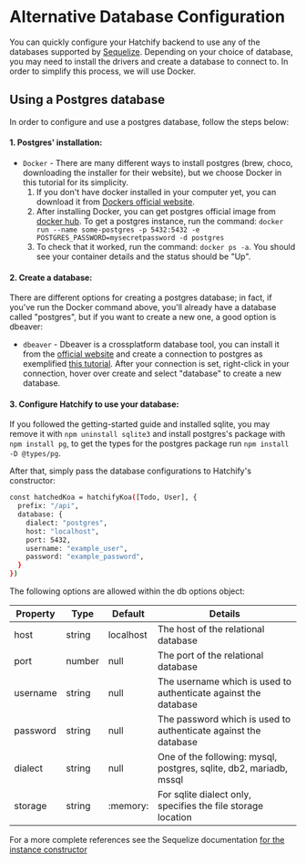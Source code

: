 # Alternative Database Configuration

You can quickly configure your Hatchify backend to use any of the databases supported by [Sequelize](https://sequelize.org/api/v6/class/src/sequelize.js~sequelize#instance-constructor-constructor). Depending on your choice of database, you may need to install the drivers and create a database to connect to. In order to simplify this process, we will use Docker.

## Using a Postgres database

In order to configure and use a postgres database, follow the steps below:

#### 1. Postgres' installation: 

-   `Docker` -  There are many different ways to install postgres (brew, choco, downloading the installer for their website), but we choose Docker in this tutorial for its simplicity.
    1. If you don't have docker installed in your computer yet, you can download it from [Dockers official website](https://www.docker.com/products/docker-desktop/).
    2. After installing Docker, you can get postgres official image from [docker hub](https://hub.docker.com/_/postgres). To get a postgres instance, run the command: 
    `docker run --name some-postgres -p 5432:5432 -e POSTGRES_PASSWORD=mysecretpassword -d postgres` 
    3. To check that it worked, run the command: `docker ps -a`. You should see your container details and the status should
    be "Up". 
 
#### 2. Create a database: 

There are different options for creating a postgres database; in fact, if you've run the Docker command above, you'll already have a database called "postgres", but if you want to create a new one, a good option is dbeaver:  

 -   `dbeaver` - Dbeaver is a crossplatform database tool, you can install it from the [official website](https://dbeaver.io/download/) and create a connection to postgres as exemplified [this tutorial](https://dbeaver.com/2022/03/03/how-to-create-database-connection-in-dbeaver/). After your connection is set, right-click in your connection, hover over create and select "database" to create a new database.
  
#### 3. Configure Hatchify to use your database: 

If you followed the getting-started guide and installed sqlite, you may remove it with `npm uninstall sqlite3` and install postgres's package with `npm install pg`, to get the types for the postgres
package run `npm install -D @types/pg`.

After that, simply pass the database configurations to Hatchify's constructor: 

```bash
const hatchedKoa = hatchifyKoa([Todo, User], {
  prefix: "/api",
  database: {
    dialect: "postgres",
    host: "localhost",
    port: 5432,
    username: "example_user",
    password: "example_password",
  }
})
``` 

The following options are allowed within the db options object:

| Property | Type   | Default   | Details                                                            |
| -------- | ------ | --------- | ------------------------------------------------------------------ |
| host     | string | localhost | The host of the relational database                                |
| port     | number | null      | The port of the relational database                                |
| username | string | null      | The username which is used to authenticate against the database    |
| password | string | null      | The password which is used to authenticate against the database    |
| dialect  | string | null      | One of the following: mysql, postgres, sqlite, db2, mariadb, mssql |
| storage  | string | :memory:  | For sqlite dialect only, specifies the file storage location       |

For a more complete references see the Sequelize documentation [for the instance constructor](https://sequelize.org/api/v6/class/src/sequelize.js~sequelize#instance-constructor-constructor)